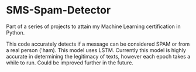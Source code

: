 # SMS-Spam-Detector
Part of a series of projects to attain my Machine Learning certification in Python.

This code accurately detects if a message can be considered SPAM or from a real person ('ham). This model uses LSTM. Currently this model is highly accurate in determining the legitimacy of texts, however each epoch takes a while to run. Could be improved further in the future. 
